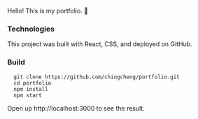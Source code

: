 Hello! This is my portfolio. 🍵

### Technologies

This project was built with React, CSS, and deployed on GitHub. 


### Build

```
  git clone https://github.com/chingcheng/portfolio.git
  cd portfolio
  npm install
  npm start  
```
Open up http://localhost:3000 to see the result.
